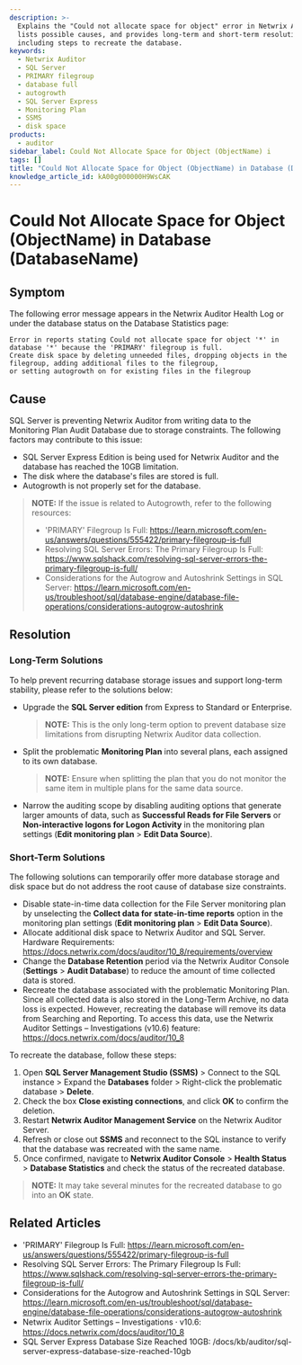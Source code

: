 ```yaml
---
description: >-
  Explains the "Could not allocate space for object" error in Netwrix Auditor,
  lists possible causes, and provides long-term and short-term resolutions
  including steps to recreate the database.
keywords:
  - Netwrix Auditor
  - SQL Server
  - PRIMARY filegroup
  - database full
  - autogrowth
  - SQL Server Express
  - Monitoring Plan
  - SSMS
  - disk space
products:
  - auditor
sidebar_label: Could Not Allocate Space for Object (ObjectName) i
tags: []
title: "Could Not Allocate Space for Object (ObjectName) in Database (DatabaseName)"
knowledge_article_id: kA00g000000H9WsCAK
---
```


# Could Not Allocate Space for Object (ObjectName) in Database (DatabaseName)

## Symptom

The following error message appears in the Netwrix Auditor Health Log or under the database status on the Database Statistics page:

```text
Error in reports stating Could not allocate space for object '*' in database '*' because the 'PRIMARY' filegroup is full. 
Create disk space by deleting unneeded files, dropping objects in the filegroup, adding additional files to the filegroup, 
or setting autogrowth on for existing files in the filegroup
```

## Cause

SQL Server is preventing Netwrix Auditor from writing data to the Monitoring Plan Audit Database due to storage constraints. The following factors may contribute to this issue:

- SQL Server Express Edition is being used for Netwrix Auditor and the database has reached the 10GB limitation.
- The disk where the database's files are stored is full.
- Autogrowth is not properly set for the database.

> **NOTE:** If the issue is related to Autogrowth, refer to the following resources:
>
> - 'PRIMARY' Filegroup Is Full: https://learn.microsoft.com/en-us/answers/questions/555422/primary-filegroup-is-full
> - Resolving SQL Server Errors: The Primary Filegroup Is Full: https://www.sqlshack.com/resolving-sql-server-errors-the-primary-filegroup-is-full/
> - Considerations for the Autogrow and Autoshrink Settings in SQL Server: https://learn.microsoft.com/en-us/troubleshoot/sql/database-engine/database-file-operations/considerations-autogrow-autoshrink

## Resolution

### Long-Term Solutions

To help prevent recurring database storage issues and support long-term stability, please refer to the solutions below:

- Upgrade the **SQL Server edition** from Express to Standard or Enterprise.

  > **NOTE:** This is the only long-term option to prevent database size limitations from disrupting Netwrix Auditor data collection.

- Split the problematic **Monitoring Plan** into several plans, each assigned to its own database.

  > **NOTE:** Ensure when splitting the plan that you do not monitor the same item in multiple plans for the same data source.

- Narrow the auditing scope by disabling auditing options that generate larger amounts of data, such as **Successful Reads for File Servers** or **Non-interactive logons for Logon Activity** in the monitoring plan settings (**Edit monitoring plan** > **Edit Data Source**).

### Short-Term Solutions

The following solutions can temporarily offer more database storage and disk space but do not address the root cause of database size constraints.

- Disable state-in-time data collection for the File Server monitoring plan by unselecting the **Collect data for state-in-time reports** option in the monitoring plan settings (**Edit monitoring plan** > **Edit Data Source**).
- Allocate additional disk space to Netwrix Auditor and SQL Server. Hardware Requirements: https://docs.netwrix.com/docs/auditor/10_8/requirements/overview
- Change the **Database Retention** period via the Netwrix Auditor Console (**Settings** > **Audit Database**) to reduce the amount of time collected data is stored.
- Recreate the database associated with the problematic Monitoring Plan. Since all collected data is also stored in the Long-Term Archive, no data loss is expected. However, recreating the database will remove its data from Searching and Reporting. To access this data, use the Netwrix Auditor Settings – Investigations (v10.6) feature: https://docs.netwrix.com/docs/auditor/10_8

To recreate the database, follow these steps:

1. Open **SQL Server Management Studio (SSMS)** > Connect to the SQL instance > Expand the **Databases** folder > Right-click the problematic database > **Delete**.
2. Check the box **Close existing connections**, and click **OK** to confirm the deletion.
3. Restart **Netwrix Auditor Management Service** on the Netwrix Auditor Server.
4. Refresh or close out **SSMS** and reconnect to the SQL instance to verify that the database was recreated with the same name.
5. Once confirmed, navigate to **Netwrix Auditor Console** > **Health Status** > **Database Statistics** and check the status of the recreated database.

> **NOTE:** It may take several minutes for the recreated database to go into an **OK** state.

## Related Articles

- 'PRIMARY' Filegroup Is Full: https://learn.microsoft.com/en-us/answers/questions/555422/primary-filegroup-is-full
- Resolving SQL Server Errors: The Primary Filegroup Is Full: https://www.sqlshack.com/resolving-sql-server-errors-the-primary-filegroup-is-full/
- Considerations for the Autogrow and Autoshrink Settings in SQL Server: https://learn.microsoft.com/en-us/troubleshoot/sql/database-engine/database-file-operations/considerations-autogrow-autoshrink
- Netwrix Auditor Settings – Investigations ⸱ v10.6: https://docs.netwrix.com/docs/auditor/10_8
- SQL Server Express Database Size Reached 10GB: /docs/kb/auditor/sql-server-express-database-size-reached-10gb
